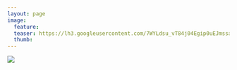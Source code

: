 ```yaml
---
layout: page
image:
  feature:
  teaser: https://lh3.googleusercontent.com/7WYLdsu_vT84j04Egip0uEJmssaNQL_vqq--5grFUBM=w245
  thumb:
---
```


[![](https://lh3.googleusercontent.com/3_rIvoLBcbVMLDP5fuUjsYRE8Ci8UWYQ04f48mJtii4=w800)](https://lh3.googleusercontent.com/3_rIvoLBcbVMLDP5fuUjsYRE8Ci8UWYQ04f48mJtii4=s0)

